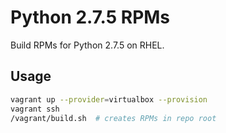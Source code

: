 Python 2.7.5 RPMs
=================

Build RPMs for Python 2.7.5 on RHEL.

## Usage

```sh
vagrant up --provider=virtualbox --provision
vagrant ssh
/vagrant/build.sh  # creates RPMs in repo root
```
